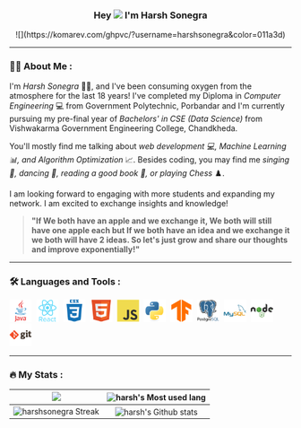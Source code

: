 ### <p align="center">Hey <img src="https://media.giphy.com/media/hvRJCLFzcasrR4ia7z/giphy.gif" width="25"> I'm Harsh Sonegra</p>

<div id="header" align="center"> 
  <div id="badges">
    ![](https://komarev.com/ghpvc/?username=harshsonegra&color=011a3d) <br/>
  </div>
</div>

<hr>

### 👨‍💻 About Me :
I'm *Harsh Sonegra* 🧑‍🎓, and I've been consuming oxygen from the atmosphere for the last 18 years! I've completed my Diploma in *Computer Engineering* 💻 from Government Polytechnic, Porbandar and I'm currently pursuing my pre-final year of *Bachelors' in CSE (Data Science)* from Vishwakarma Government Engineering College, Chandkheda. 

You'll mostly find me talking about *web development 💻, Machine Learning 📊, and Algorithm Optimization* 📈. Besides coding, you may find me *singing 🎤, dancing 🕺, reading a good book 📖, or playing Chess* ♟️.

I am looking forward to engaging with more students and expanding my network. I am excited to exchange insights and knowledge!

> **"If We both have an apple and we exchange it, We both will still have one apple each but If we both have an idea and we exchange it we both will have 2 ideas. So let's just grow and share our thoughts and improve exponentially!"**

<hr>

### :hammer_and_wrench: Languages and Tools :
<div>
  <img src="https://github.com/devicons/devicon/blob/master/icons/java/java-original-wordmark.svg" title="Java" alt="Java" width="40" height="40"/>&nbsp;
  <img src="https://github.com/devicons/devicon/blob/master/icons/react/react-original-wordmark.svg" title="React" alt="React" width="40" height="40"/>&nbsp;
  <img src="https://github.com/devicons/devicon/blob/master/icons/css3/css3-plain-wordmark.svg"  title="CSS3" alt="CSS" width="40" height="40"/>&nbsp;
  <img src="https://github.com/devicons/devicon/blob/master/icons/html5/html5-original.svg" title="HTML5" alt="HTML" width="40" height="40"/>&nbsp;
  <img src="https://github.com/devicons/devicon/blob/master/icons/javascript/javascript-original.svg" title="JavaScript" alt="JavaScript" width="40" height="40"/>&nbsp;
  <img src="https://github.com/devicons/devicon/blob/master/icons/python/python-original.svg" title="Python" alt="Python" width="40" height="40"/>&nbsp;
  <img src="https://github.com/devicons/devicon/blob/master/icons/tensorflow/tensorflow-original.svg" title="TensorFlow" alt="TensorFlow" width="40" height="40"/>&nbsp;
  <img src="https://github.com/devicons/devicon/blob/master/icons/postgresql/postgresql-original-wordmark.svg" title="postgresql"  alt="postgresql" width="40" height="40"/>&nbsp;
  <img src="https://github.com/devicons/devicon/blob/master/icons/mysql/mysql-original-wordmark.svg" title="MySQL"  alt="MySQL" width="40" height="40"/>&nbsp;
  <img src="https://github.com/devicons/devicon/blob/master/icons/nodejs/nodejs-original-wordmark.svg" title="NodeJS" alt="NodeJS" width="40" height="40"/>&nbsp;
  <img src="https://github.com/devicons/devicon/blob/master/icons/git/git-original-wordmark.svg" title="Git" **alt="Git" width="40" height="40"/>
</div>

<hr>

### :fire: My Stats :
| <img width="450em" src="https://github-profile-trophy.vercel.app/?username=harshsonegra&theme=onestar&row=2&column=4&margin-w=10&margin-h=15&no-bg=true)](https://github.com/ryo-ma/github-profile-trophy"> | <img  width="450em" src="https://github-readme-stats.vercel.app/api/top-langs?username=harshsonegra&show_icons=true&locale=en&layout=compact&theme=dark" alt="harsh's Most used lang" /> |
| :-----------------------------------------------------------------------------------------------------------------------------------------------------------------------------------------------------: | :--------------------------------------------------------------------------------------------------------------------------------------------------------------------------------------: |
|                                           <img  width="450em"   src="https://streak-stats.demolab.com?user=harshsonegra&theme=dark" alt="harshsonegra Streak" />                                           |  <img width="450em" align="center" alt="harsh's Github stats"  src="https://github-readme-stats.vercel.app/api?username=harshsonegra&show_icons=true&count_private=true&theme=dark" />   |
